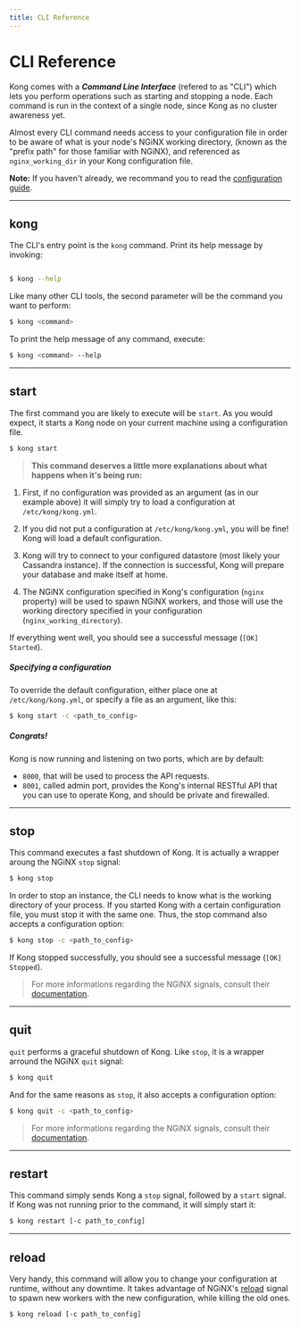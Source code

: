 ```yaml
---
title: CLI Reference
---
```


# CLI Reference

Kong comes with a ***Command Line Interface*** (refered to as "CLI") which lets you perform operations such as starting and stopping a node. Each command is run in the context of a single node, since Kong as no cluster awareness yet.

Almost every CLI command needs access to your configuration file in order to be aware of what is your node's NGiNX working directory, (known as the "prefix path" for those familiar with NGiNX), and referenced as `nginx_working_dir` in your Kong configuration file.

**Note:** If you haven't already, we recommand you to read the [configuration guide][configuration-guide].

---

## kong

The CLI's entry point is the `kong` command. Print its help message by invoking:

```bash

$ kong --help
```

Like many other CLI tools, the second parameter will be the command you want to perform:

```bash
$ kong <command>
```

To print the help message of any command, execute:

```bash
$ kong <command> --help
```

---

## start

The first command you are likely to execute will be `start`. As you would expect, it starts a Kong node on your current machine using a configuration file.

```bash
$ kong start
```

> **This command deserves a little more explanations about what happens when it's being run:**
>
1. First, if no configuration was provided as an argument (as in our example above) it will simply try to load a configuration at `/etc/kong/kong.yml`.
>
2. If you did not put a configuration at `/etc/kong/kong.yml`, you will be fine! Kong will load a default configuration.
>
3. Kong will try to connect to your configured datastore (most likely your Cassandra instance). If the connection is successful, Kong will prepare your database and make itself at home.
>
4. The NGiNX configuration specified in Kong's configuration (`nginx` property) will be used to spawn NGiNX workers, and those will use the working directory specified in your configuration (`nginx_working_directory`).

If everything went well, you should see a successful message (`[OK] Started`).

##### Specifying a configuration

To override the default configuration, either place one at `/etc/kong/kong.yml`, or specify a file as an argument, like this:

```bash
$ kong start -c <path_to_config>
```

##### Congrats!

Kong is now running and listening on two ports, which are by default:

- `8000`, that will be used to process the API requests.
- `8001`, called admin port, provides the Kong's internal RESTful API that you can use to operate Kong, and should be private and firewalled.

---

## stop

This command executes a fast shutdown of Kong. It is actually a wrapper aroung the NGiNX `stop` signal:

```bash
$ kong stop
```

In order to stop an instance, the CLI needs to know what is the working directory of your process. If you started Kong with a certain configuration file, you must stop it with the same one. Thus, the stop command also accepts a configuration option:

```bash
$ kong stop -c <path_to_config>
```

If Kong stopped successfully, you should see a successful message (`[OK] Stopped`).

> For more informations regarding the NGiNX signals, consult their [documentation][nginx-signals].

---

## quit

`quit` performs a graceful shutdown of Kong. Like `stop`, it is a wrapper arround the NGiNX `quit` signal:

```bash
$ kong quit
```

And for the same reasons as `stop`, it also accepts a configuration option:

```bash
$ kong quit -c <path_to_config>
```

> For more informations regarding the NGiNX signals, consult their [documentation][nginx-signals].

---

## restart

This command simply sends Kong a `stop` signal, followed by a `start` signal. If Kong was not running prior to the command, it will simply start it:

```bash
$ kong restart [-c path_to_config]
```

---

## reload

Very handy, this command will allow you to change your configuration at runtime, without any downtime. It takes advantage of NGiNX's [reload](http://wiki.nginx.org/CommandLine#Loading_a_New_Configuration_Using_Signals) signal to spawn new workers with the new configuration, while killing the old ones.

```bash
$ kong reload [-c path_to_config]
```

[configuration-guide]: /docs/{{page.kong_version}}/configuration
[nginx-signals]: http://nginx.org/en/docs/control.html
